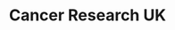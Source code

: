 ---
title: "Cancer Research UK"
url: /barrow-in-furness/cancer-research-uk/
shop: Gebrauchtwaren
---